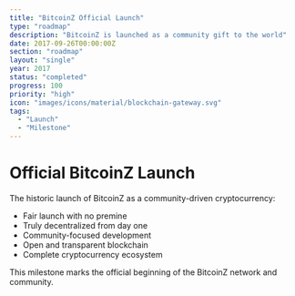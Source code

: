 ```yaml
---
title: "BitcoinZ Official Launch"
type: "roadmap"
description: "BitcoinZ is launched as a community gift to the world"
date: 2017-09-26T00:00:00Z
section: "roadmap"
layout: "single"
year: 2017
status: "completed"
progress: 100
priority: "high"
icon: "images/icons/material/blockchain-gateway.svg"
tags:
  - "Launch"
  - "Milestone"
---
```


# Official BitcoinZ Launch

The historic launch of BitcoinZ as a community-driven cryptocurrency:

- Fair launch with no premine
- Truly decentralized from day one
- Community-focused development
- Open and transparent blockchain
- Complete cryptocurrency ecosystem

This milestone marks the official beginning of the BitcoinZ network and community.